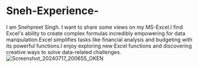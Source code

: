 # Sneh-Experience-
I am Snehpreet Singh.
I want to share some views on my MS-Excel.I find Excel's ability to create complex formulas incredibly empowering for data manipulation.Excel simplifies tasks like financial analysis and budgeting with its powerful functions.I enjoy exploring new Excel functions and discovering creative ways to solve data-related challenges.
![Screenshot_20240717_200655_OKEN ](https://github.com/user-attachments/assets/a5b93873-6643-43a9-8a46-285df429ac42)
